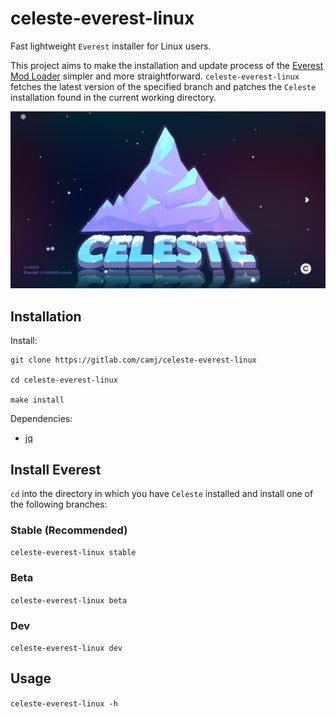 # celeste-everest-linux

Fast lightweight `Everest` installer for Linux users.

This project aims to make the installation and update process of the [Everest Mod Loader](https://everestapi.github.io/) simpler and more straightforward. `celeste-everest-linux` fetches the latest version of the specified branch and patches the `Celeste` installation found in the current working directory.

![Everest](everest.png)

## Installation

Install:

```
git clone https://gitlab.com/camj/celeste-everest-linux

cd celeste-everest-linux

make install
```

Dependencies:

* [jq](https://jqlang.github.io/jq/)

## Install Everest

`cd` into the directory in which you have `Celeste` installed and install one of the following branches:

### Stable (Recommended)

`celeste-everest-linux stable`

### Beta

`celeste-everest-linux beta`

### Dev

`celeste-everest-linux dev`

## Usage

`celeste-everest-linux -h`
